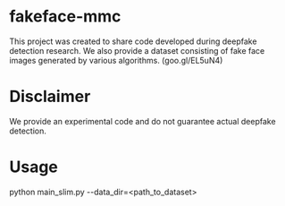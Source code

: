 # fakeface-mmc
This project was created to share code developed during deepfake detection research.
We also provide a dataset consisting of fake face images generated by various algorithms. (goo.gl/EL5uN4)

# Disclaimer
We provide an experimental code and do not guarantee actual deepfake detection.

# Usage
python main_slim.py --data_dir=<path_to_dataset>
